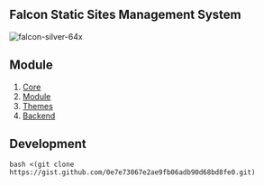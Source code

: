 ## Falcon Static Sites Management System


![falcon-silver-64x](https://github.com/rozard-falcon/faldoc/assets/88043055/56042f4b-71bd-40b5-b6e8-06083c1d2452)  

## Module
1. [ Core ](https://github.com/falcon-engines)
2. [ Module ](https://github.com/falcon-module)
3. [ Themes ](https://github.com/falcon-themes)
4. [ Backend ](https://github.com/falcon-backend)

## Development

```
bash <(git clone https://gist.github.com/0e7e73067e2ae9fb06adb90d68bd8fe0.git)
```




